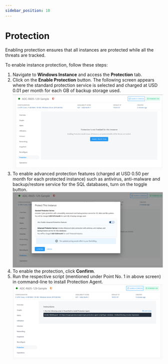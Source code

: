 ```yaml
---
sidebar_position: 10
---
```

# Protection

Enabling protection ensures that all instances are protected while all the threats are tracked.

To enable instance protection, follow these steps:

1. Navigate to **Windows Instance** and access the **Protection** tab.
2. Click on the **Enable Protection** button. The following screen appears where the standard protection service is selected and charged at USD 0.01 per month for each GB of backup storage used.
   ![Enable Protection](img/Protection.png)
3. To enable advanced protection features (charged at USD 0.50 per month for each protected instance) such as antivirus, anti-malware and backup/restore service for the SQL databases, turn on the toggle button. 
   ![Protect This Instance](img/Protection1.png)
4. To enable the protection, click **Confirm**. 
6. Run the respective script (mentioned under Point No. 1 in above screen) in command-line to install Protection Agent.
   ![PowerShell Script](img/Protection2.png)




